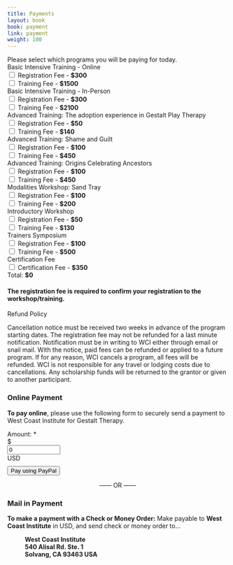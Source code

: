 ```yaml
---
title: Payments
layout: book
book: payment
link: payment
weight: 100
---
```

<div class="row">
    <div class="col col-sm-6">
        <h2 id="registration" style="display:none">Thank you for registering!</h2>
        <div class="panel panel-default">
            <div class="panel-heading">Please select which programs you will be paying for today.</div>
        </div>
        <div class="panel panel-default">
          <div class="panel-heading">Basic Intensive Training - Online</div>
          <div class="panel-body">
            <div class="checkbox">
              <label>
                <input id="basic-online-register" type="checkbox" value="">
                Registration Fee - <strong>$<span id="basic-online-register-value">300</span></strong>
              </label>
            </div>
            <div class="checkbox">
              <label>
                <input id="basic-online" type="checkbox" value="">
                Training Fee - <strong>$<span id="basic-online-value">1500</span></strong>
              </label>
            </div>
          </div>
        </div>
        <div class="panel panel-default">
          <div class="panel-heading">Basic Intensive Training - In-Person</div>
          <div class="panel-body">
            <div class="checkbox">
              <label>
                <input id="basic-register" type="checkbox" value="">
                Registration Fee - <strong>$<span id="basic-register-value">300</span></strong>
              </label>
            </div>
            <div class="checkbox">
              <label>
                <input id="basic" type="checkbox" value="">
                Training Fee - <strong>$<span id="basic-value">2100</span></strong>
              </label>
            </div>
          </div>
        </div>
        <div class="panel panel-default">
          <div class="panel-heading">Advanced Training: The adoption experience in Gestalt Play Therapy</div>
          <div class="panel-body">
            <div class="checkbox">
              <label>
                <input id="advanced1-register" type="checkbox" value="">
                Registration Fee - <strong>$<span id="advanced1-register-value">50</span></strong>
              </label>
            </div>
            <div class="checkbox">
              <label>
                <input id="advanced1" type="checkbox" value="">
                Training Fee - <strong>$<span id="advanced1-value">140</span></strong>
              </label>
            </div>
          </div>
        </div>
        <div class="panel panel-default">
          <div class="panel-heading">Advanced Training: Shame and Guilt</div>
          <div class="panel-body">
            <div class="checkbox">
              <label>
                <input id="advanced2-register" type="checkbox" value="">
                Registration Fee - <strong>$<span id="advanced2-register-value">100</span></strong>
              </label>
            </div>
            <div class="checkbox">
              <label>
                <input id="advanced2" type="checkbox" value="">
                Training Fee - <strong>$<span id="advanced2-value">450</span></strong>
              </label>
            </div>
          </div>
        </div>
        <div class="panel panel-default">
          <div class="panel-heading">Advanced Training: Origins Celebrating Ancestors</div>
          <div class="panel-body">
            <div class="checkbox">
              <label>
                <input id="advanced3-register" type="checkbox" value="">
                Registration Fee - <strong>$<span id="advanced3-register-value">100</span></strong>
              </label>
            </div>
            <div class="checkbox">
              <label>
                <input id="advanced3" type="checkbox" value="">
                Training Fee - <strong>$<span id="advanced3-value">450</span></strong>
              </label>
            </div>
          </div>
        </div>
        <div class="panel panel-default">
          <div class="panel-heading">Modalities Workshop: Sand Tray</div>
          <div class="panel-body">
            <div class="checkbox">
              <label>
                <input id="modalities1-register" type="checkbox" value="">
                Registration Fee - <strong>$<span id="modalities1-register-value">100</span></strong>
              </label>
            </div>
            <div class="checkbox">
              <label>
                <input id="modalities1" type="checkbox" value="">
                Training Fee - <strong>$<span id="modalities1-value">200</span></strong>
              </label>
            </div>
          </div>
        </div>
        <div class="panel panel-default">
          <div class="panel-heading">Introductory Workshop</div>
          <div class="panel-body">
            <div class="checkbox">
              <label>
                <input id="intro-register" type="checkbox" value="">
                Registration Fee - <strong>$<span id="intro-register-value">50</span></strong>
              </label>
            </div>
            <div class="checkbox">
              <label>
                <input id="intro" type="checkbox" value="">
                Training Fee - <strong>$<span id="intro-value">130</span></strong>
              </label>
            </div>
          </div>
        </div>
        <div class="panel panel-default">
          <div class="panel-heading">Trainers Symposium</div>
          <div class="panel-body">
            <div class="checkbox">
              <label>
                <input id="trainers-register" type="checkbox" value="">
                Registration Fee - <strong>$<span id="trainers-register-value">100</span></strong>
              </label>
            </div>
            <div class="checkbox">
              <label>
                <input id="trainers" type="checkbox" value="">
                Training Fee - <strong>$<span id="trainers-value">500</span></strong>
              </label>
            </div>
          </div>
        </div>
        <div class="panel panel-default">
          <div class="panel-heading">Certification Fee</div>
          <div class="panel-body">
            <div class="checkbox">
              <label>
                <input id="certification" type="checkbox" value="">
                Certification Fee - <strong>$<span id="certification-value">350</span></strong>
              </label>
            </div>
          </div>
        </div>
        <div class="panel panel-default">
          <div class="panel-footer">Total: <strong>$<span id="total">0</span></strong></div>
        </div>
        <h4>The registration fee is required to confirm your registration to the workshop/training.</h4>
        <div class="panel panel-default">
          <div class="panel-heading">Refund Policy</div>
          <div class="panel-body">
            <p>Cancellation notice must be received two weeks in advance of the program starting dates.  The registration fee may not be refunded for a last minute notification.  Notification must be in writing to WCI either through email or snail mail.  With the notice, paid fees can be refunded or applied to a future program.  If for any reason, WCI cancels a program, all fees will be refunded.  WCI is not responsible for any travel or lodging costs due to cancellations.  Any scholarship funds will be returned to the grantor or given to another participant.</p>
          </div>
        </div>
    </div>
    <div class="col col-sm-6">
        <div class="row">
            <div class="col col-sm-12">
                <div class="panel panel-success">
                  <div class="panel-heading">
                    <h3 class="panel-title">Online Payment</h3>
                  </div>
                  <div class="panel-body">
                    <p><strong>To pay online</strong>, please use the following form to securely send a payment to West Coast Institute for Gestalt Therapy.</p>
                    <form action="https://www.paypal.com/cgi-bin/webscr" accept-charset="UTF-8" method="post" id="payment-form" _lpchecked="1" class="form-inline">
                        <div>
                            <div class="form-group" style="margin-bottom:10px;">
                                <label for="amount">Amount: <span class="form-required" title="This field is required.">*</span></label>
                                <div class="input-group">
                                    <div class="input-group-addon">$</div>
                                    <input type="text" maxlength="12" name="amount" id="amount" size="12" value="0" class="form-control required">
                                    <div class="input-group-addon">USD</div>
                                </div>
                            </div>
                            <div class="clearfix"></div>
                            <input type="submit" name="submit" value="Pay using PayPal" class="btn btn-primary">
                            <input type="hidden" name="charset" value="utf-8">
                            <input type="hidden" name="currency_code" value="USD">
                            <input type="hidden" name="business" value="felicia@feliciacarroll.com">
                            <input type="hidden" name="cmd" value="_xclick">
                            <input type="hidden" name="item_name" value="Payment for services">
                            <input type="hidden" name="no_shipping" value="1">
                            <input type="hidden" name="return" value="http://feliciacarroll.com/paymentdone">
                            <input type="hidden" name="form_id" id="edit-payment-form" value="payment_form">
                        </div>
                    </form>
                  </div>
                </div>
            </div>
        </div>
        <div class="row">
            <div class="col col-sm-12" style="text-align: center;">&mdash;&mdash; OR &mdash;&mdash;</div>
        </div>
        <div class="row">
            <div class="col col-sm-12" style="margin-top: 20px;">
                <div class="panel panel-success">
                  <div class="panel-heading">
                    <h3 class="panel-title">Mail in Payment</h3>
                  </div>
                  <div class="panel-body">
                    <p><strong>To make a payment with a Check or Money Order:</strong> Make payable to <strong>West Coast Institute</strong> in USD, and send check or money order to...</p>
                    <p style="margin-left: 40px">
                        <strong>West Coast Institute<br/>540 Alisal Rd. Ste. 1<br/>Solvang, CA 93463 USA</strong>
                    </p>
                  </div>
                </div>
            </div>
        </div>
    </div>
</div>
<script type="text/javascript">
    $('input[type=checkbox]').change(function() {
        var id = $(this).attr('id');
        var value = parseInt($('#' + id + '-value').text(), 10);
        var currentValue = parseInt($('#amount').val(), 10);
        var newValue = currentValue;
        newValue += this.checked ? value : -value;
        $('#amount').val(newValue);
        $('#total').text(newValue);
    });

    if (QueryString.register) {
        $('#registration').show();
    }
    if (QueryString.payment) {
        var payment = (parseInt(QueryString.payment, 10) / 100).toFixed(2);
        $('#amount').val(payment);
    }
</script>

